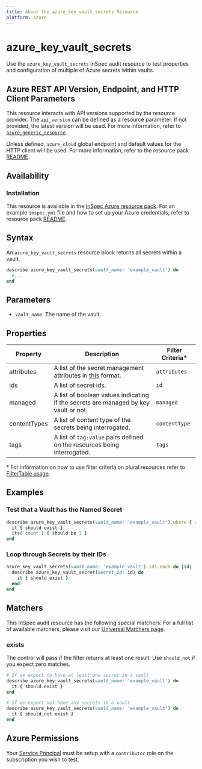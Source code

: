 ```yaml
---
title: About the azure_key_vault_secrets Resource
platform: azure
---
```


# azure_key_vault_secrets

Use the `azure_key_vault_secrets` InSpec audit resource to test properties and configuration of multiple of Azure secrets within vaults.

## Azure REST API Version, Endpoint, and HTTP Client Parameters

This resource interacts with API versions supported by the resource provider.
The `api_version` can be defined as a resource parameter.
If not provided, the latest version will be used.
For more information, refer to [`azure_generic_resource`](azure_generic_resource.md).

Unless defined, `azure_cloud` global endpoint and default values for the HTTP client will be used.
For more information, refer to the resource pack [README](../../README.md).

## Availability

### Installation

This resource is available in the [InSpec Azure resource pack](https://github.com/inspec/inspec-azure). 
For an example `inspec.yml` file and how to set up your Azure credentials, refer to resource pack [README](../../README.md#Service-Principal).

## Syntax

An `azure_key_vault_secrets` resource block returns all secrets within a vault.
```ruby
describe azure_key_vault_secrets(vault_name: 'example_vault') do
  #...
end
```
## Parameters

- `vault_name`: The name of the vault.

## Properties

|Property       | Description                                                                          | Filter Criteria<superscript>*</superscript> |
|---------------|--------------------------------------------------------------------------------------|-----------------|
| attributes    | A list of the secret management attributes in [this](https://docs.microsoft.com/en-us/rest/api/keyvault/getsecret/getsecret#secretattributes) format.  | `attributes`            |
| ids           | A list of secret ids.                                                                | `id`            |
| managed       | A list of boolean values indicating if the secrets are managed by key vault or not.  | `managed`       |
| contentTypes  | A list of content type of the secrets being interrogated.                            | `contentType`   |
| tags          | A list of `tag:value` pairs defined on the resources being interrogated.             | `tags`          |

<superscript>*</superscript> For information on how to use filter criteria on plural resources refer to [FilterTable usage](https://github.com/inspec/inspec/blob/master/dev-docs/filtertable-usage.md).

## Examples

### Test that a Vault has the Named Secret
```ruby
describe azure_key_vault_secrets(vault_name: 'example_vault').where { id.include?('my_secret')} do
  it { should exist }
  its('count') { should be 1 }
end
```
### Loop through Secrets by their IDs
```ruby
azure_key_vault_secrets(vault_name: 'example_vault').ids.each do |id|
  describe azure_key_vault_secret(secret_id: id) do
    it { should exist }
  end 
end
```
## Matchers

This InSpec audit resource has the following special matchers. For a full list of available matchers, please visit our [Universal Matchers page](https://www.inspec.io/docs/reference/matchers/).

### exists

The control will pass if the filter returns at least one result. Use `should_not` if you expect zero matches.
```ruby
# If we expect to have at least one secret in a vault
describe azure_key_vault_secrets(vault_name: 'example_vault') do
  it { should exist }
end

# If we expect not have any secrets in a vault
describe azure_key_vault_secrets(vault_name: 'example_vault') do
  it { should_not exist }
end
```
## Azure Permissions

Your [Service Principal](https://docs.microsoft.com/en-us/azure/azure-resource-manager/resource-group-create-service-principal-portal) must be setup with a `contributor` role on the subscription you wish to test.
